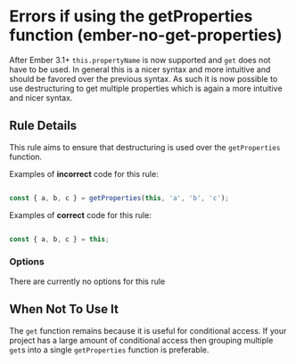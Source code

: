 # Errors if using the getProperties function (ember-no-get-properties)

After Ember 3.1+ `this.propertyName` is now supported and `get` does not have to be used. In general this is a nicer syntax and more intuitive and should be favored over the previous syntax. As such it is now possible to use destructuring to get multiple properties which is again a more intuitive and nicer syntax. 

## Rule Details

This rule aims to ensure that destructuring is used over the `getProperties` function.

Examples of **incorrect** code for this rule:

```js

const { a, b, c } = getProperties(this, 'a', 'b', 'c');

```

Examples of **correct** code for this rule:

```js

const { a, b, c } = this;

```

### Options

There are currently no options for this rule

## When Not To Use It

The `get` function remains because it is useful for conditional access. If your project has a large amount of conditional access then grouping multiple `get`s into a single `getProperties` function is preferable.
